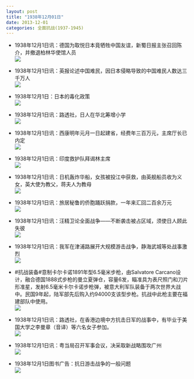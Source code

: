 ```yaml
---
layout: post
title: "1938年12月01日"
date: 2013-12-01
categories: 全面抗战(1937-1945)
---
```


<meta name="referrer" content="no-referrer" />

- 1938年12月1日讯：德国为取悦日本竟牺牲中国友谊，新蜀日报主张召回陈介，并撤退柏林华使馆人员 <br/><img src="https://ww2.sinaimg.cn/large/aca367d8jw1eb4luowts3j20cs0g5q5g.jpg" />

- 1938年12月1日讯：英报论述中国难民，因日本侵略导致的中国难民人数达三千万人 <br/><img src="https://ww2.sinaimg.cn/large/aca367d8jw1eb4k4b5edjj20cs0bdact.jpg" />

- 1938年12月1日：日本的毒化政策 <br/><img src="https://ww4.sinaimg.cn/large/aca367d8jw1eb4idum8lgj20cs0i7q9m.jpg" />

- 1938年12月1日讯：路透社，日人在华北筹增小学 <br/><img src="https://ww2.sinaimg.cn/large/aca367d8jw1eb4gnf4vduj20ae062jsc.jpg" />

- 1938年12月1日讯：西康明年元月一日起建省，经费年三百万元，主席厅长已内定 <br/><img src="https://ww2.sinaimg.cn/large/aca367d8jw1eb4d6ilxkhj20cs0jumyw.jpg" />

- 1938年12月1日讯：印度救护队拜谒林主席 <br/><img src="https://ww1.sinaimg.cn/large/aca367d8jw1eb4bg3ceopj20ff0700ur.jpg" />

- 1938年12月1日讯：日机轰炸华船，女孩被投江中获救，由英舰船员收为义女，英大使为教父，蒋夫人为教母 <br/><img src="https://ww3.sinaimg.cn/large/aca367d8jw1eb49pnfn3nj20cs0q9gom.jpg" />

- 1938年12月1日讯：旅居秘鲁的侨胞踊跃捐款，一年来汇回二百余万元 <br/><img src="https://ww3.sinaimg.cn/large/aca367d8jw1eb44iexujzj20cs0j7784.jpg" />

- 1938年12月1日讯：汪精卫论全面战争——不断袭击被占区域，须使日人顾此失彼 <br/><img src="https://ww1.sinaimg.cn/large/aca367d8jw1eb42rwx6dwj20cs1494ap.jpg" />

- 1938年12月1日讯：我军在津浦路展开大规模游击战争，静海武城等处战事激烈 <br/><img src="https://ww4.sinaimg.cn/large/aca367d8jw1eb411iuhisj20a70bmwgg.jpg" />

- #抗战装备#意制卡尔卡诺1891年型6.5毫米步枪，由Salvatore Carcano设计，融合德国1888式步枪的曼立夏弹仓，容量6发，瞄准具为表尺照门和刀片形准星，发射6.5毫米卡尔卡诺步枪弹，被意大利军队装备于两次世界大战中。民国9年起，陆军部先后购入约94000支该型步枪。抗战中此枪主要在福建部队中使用。   <br/><img src="https://ww4.sinaimg.cn/large/aca367d8jw1eb3z0vki14j20qo0f0771.jpg" />

- 1938年12月1日讯：路透社，在香港边境中方抗击日军的战事中，有毕业于美国大学之李曼章（音译）等六名女子参加。 <br/><img src="https://ww2.sinaimg.cn/large/aca367d8jw1eb3xkphh45j20cs0brjs5.jpg" />

- 1938年12月1日讯：粤当局召开军事会议，决采取新战略围攻广州 <br/><img src="https://ww3.sinaimg.cn/large/aca367d8jw1eb3vu75d8lj20cs1esk0t.jpg" />

- 1938年12月1日图书广告：抗日游击战争的一般问题 <br/><img src="https://ww2.sinaimg.cn/large/aca367d8jw1eb3u3qolkij206g0kw40c.jpg" />

